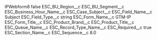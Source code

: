 <?xml version="1.0" encoding="UTF-8"?>
<CustomMetadata xmlns="http://soap.sforce.com/2006/04/metadata" xmlns:xsi="http://www.w3.org/2001/XMLSchema-instance" xmlns:xsd="http://www.w3.org/2001/XMLSchema">
    <label>IPWebform8</label>
    <protected>false</protected>
    <values>
        <field>ESC_BU_Region__c</field>
        <value xsi:nil="true"/>
    </values>
    <values>
        <field>ESC_BU_Segment__c</field>
        <value xsi:nil="true"/>
    </values>
    <values>
        <field>ESC_Business_Hour_Name__c</field>
        <value xsi:nil="true"/>
    </values>
    <values>
        <field>ESC_Case_Subject__c</field>
        <value xsi:nil="true"/>
    </values>
    <values>
        <field>ESC_Field_Name__c</field>
        <value xsi:type="xsd:string">Subject</value>
    </values>
    <values>
        <field>ESC_Field_Type__c</field>
        <value xsi:type="xsd:string">string</value>
    </values>
    <values>
        <field>ESC_Form_Name__c</field>
        <value xsi:type="xsd:string">GTM-IP</value>
    </values>
    <values>
        <field>ESC_Form_Title__c</field>
        <value xsi:nil="true"/>
    </values>
    <values>
        <field>ESC_Product_Brand__c</field>
        <value xsi:nil="true"/>
    </values>
    <values>
        <field>ESC_Product_Title__c</field>
        <value xsi:nil="true"/>
    </values>
    <values>
        <field>ESC_Queue_Name__c</field>
        <value xsi:nil="true"/>
    </values>
    <values>
        <field>ESC_Record_Type_Name__c</field>
        <value xsi:nil="true"/>
    </values>
    <values>
        <field>ESC_Required__c</field>
        <value xsi:type="xsd:boolean">true</value>
    </values>
    <values>
        <field>ESC_Section_Name__c</field>
        <value xsi:nil="true"/>
    </values>
    <values>
        <field>ESC_Sequence__c</field>
        <value xsi:type="xsd:double">8.0</value>
    </values>
</CustomMetadata>
